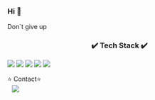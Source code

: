 ### Hi 👋

<p align="center">
<p>Don`t give up</p>
<h3 align='center'>✔️ Tech Stack ✔️</h3> 
<img src="https://img.shields.io/badge/-JavaScript-F7DF1E?style=flat-square&logo=JavaScript&logoColor=black" />
<img src="https://img.shields.io/badge/-React-61DAFB?style=flat-square&logo=React&logoColor=black" />
<img src="https://img.shields.io/badge/-Nodejs-339933?style=flat-square&logo=Node.js&logoColor=black" />
<img src="https://img.shields.io/badge/-Express-F7DF1E?style=flat-square&logo=Express&logoColor=black" />
<img src="https://img.shields.io/badge/-MySQL-F7DF1E?style=flat-square&logo=MySQL&logoColor=black" />
</P

<h3>⭐️ Contact⭐️️️</h3>
<br>
<a href="https://instagram.com/sungstonemin">
    <img 
        src="http://img.shields.io/badge/-Instagram-white?style=flat&logo=Instagram&link=https://instagram.com/sungstonemin"
        style="height : auto; margin-left : 10px; margin-right : 10px;"/>
</a>

